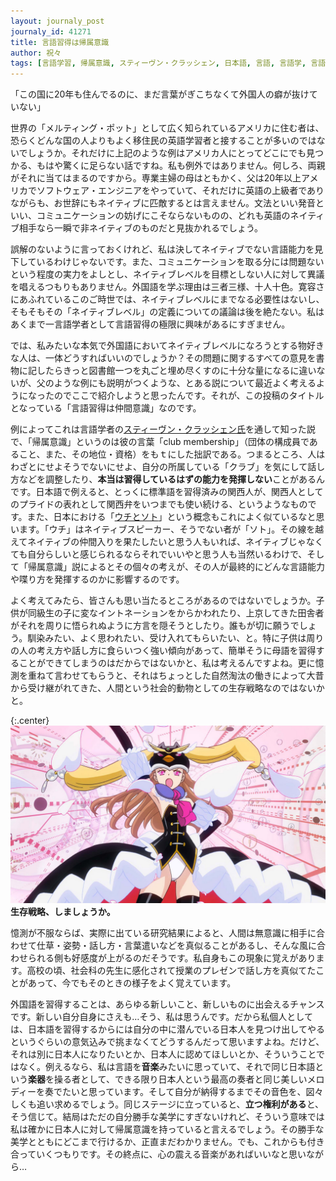 ```yaml
---
layout: journaly_post
journaly_id: 41271
title: 言語習得は帰属意識
author: 祝々
tags: [言語学習, 帰属意識, スティーヴン・クラッシェン, 日本語, 言語, 言語学, 言語習得, 言語獲得, 生存戦略, club membership, 音楽, 日本人, アメリカ, ネイティブ, ネイティブスピーカー, 外国人, 外国語, ウチとソト, 美学, 英語]
---
```


「この国に20年も住んでるのに、まだ言葉がぎこちなくて外国人の癖が抜けていない」

世界の「メルティング・ポット」として広く知られているアメリカに住む者は、恐らくどんな国の人よりもよく移住民の英語学習者と接することが多いのではないでしょうか。それだけに上記のような例はアメリカ人にとってどこにでも見つかる、もはや驚くに足らない話ですね。<!--more-->私も例外ではありません。何しろ、両親がそれに当てはまるのですから。専業主婦の母はともかく、父は20年以上アメリカでソフトウェア・エンジニアをやっていて、それだけに英語の上級者でありながらも、お世辞にもネイティブに匹敵するとは言えません。文法といい発音といい、コミュニケーションの妨げにこそならないものの、どれも英語のネイティブ相手なら一瞬で非ネイティブのものだと見抜かれるでしょう。

誤解のないように言っておくけれど、私は決してネイティブでない言語能力を見下しているわけじゃないです。また、コミュニケーションを取る分には問題ないという程度の実力をよしとし、ネイティブレベルを目標としない人に対して異議を唱えるつもりもありません。外国語を学ぶ理由は三者三様、十人十色。寛容さにあふれているこのご時世では、ネイティブレベルにまでなる必要性はないし、そもそもその「ネイティブレベル」の定義についての議論は後を絶たない。私はあくまで一言語学者として言語習得の極限に興味があるにすぎません。

では、私みたいな本気で外国語においてネイティブレベルになろうとする物好きな人は、一体どうすればいいのでしょうか？その問題に関するすべての意見を書物に記したらきっと図書館一つを丸ごと埋め尽くすのに十分な量になるに違いないが、父のような例にも説明がつくような、とある説について最近よく考えるようになったのでここで紹介しようと思ったんです。それが、この投稿のタイトルとなっている「言語習得は仲間意識」なのです。

例によってこれは言語学者の[スティーヴン・クラッシェン氏][クラッシェン]を通して知った説で、「帰属意識」というのは彼の言葉「club membership」（団体の構成員であること、また、その地位・資格）をもｔにした拙訳である。つまるところ、人はわざとにせよそうでないにせよ、自分の所属している「クラブ」を気にして話し方などを調整したり、**本当は習得しているはずの能力を発揮しない**ことがあるんです。日本語で例えると、とっくに標準語を習得済みの関西人が、関西人としてのプライドの表れとして関西弁をいつまでも使い続ける、というようなものです。また、日本における「[ウチとソト][ウチとソト]」という概念もこれによく似ているなと思います。「ウチ」はネイティブスピーカー、そうでない者が「ソト」。その線を越えてネイティブの仲間入りを果たしたいと思う人もいれば、ネイティブじゃなくても自分らしいと感じられるならそれでいいやと思う人も当然いるわけで、そして「帰属意識」説によるとその個々の考えが、その人が最終的にどんな言語能力や喋り方を発揮するのかに影響するのです。

よく考えてみたら、皆さんも思い当たるところがあるのではないでしょうか。子供が同級生の子に変なイントネーションをからかわれたり、上京してきた田舎者がそれを周りに悟られぬように方言を隠そうとしたり。誰もが切に願うでしょう。馴染みたい、よく思われたい、受け入れてもらいたい、と。特に子供は周りの人の考え方や話し方に食らいつく強い傾向があって、簡単そうに母語を習得することができてしまうのはだからではないかと、私は考えるんですよね。更に憶測を重ねて言わせてもらうと、それはちょっとした自然淘汰の働きによって大昔から受け継がれてきた、人間という社会的動物としての生存戦略なのではないかと。

{:.center}
![](/assets/img/seizon-senryaku.jpg)
**生存戦略、しましょうか。**

憶測が不服ならば、実際に出ている研究結果によると、人間は無意識に相手に合わせて仕草・姿勢・話し方・言葉遣いなどを真似ることがあるし、そんな風に合わせられる側も好感度が上がるのだそうです。私自身もこの現象に覚えがあります。高校の頃、社会科の先生に感化されて授業のプレゼンで話し方を真似てたことがあって、今でもそのときの様子をよく覚えています。

外国語を習得することは、あらゆる新しいこと、新しいものに出会えるチャンスです。新しい自分自身にさえも…そう、私は思うんです。だから私個人としては、日本語を習得するからには自分の中に潜んでいる日本人を見つけ出してやるというぐらいの意気込みで挑まなくてどうするんだって思いますよね。だけど、それは別に日本人になりたいとか、日本人に認めてほしいとか、そういうことではなく。例えるなら、私は言語を**音楽**みたいに思っていて、それで同じ日本語という**楽器**を操る者として、できる限り日本人という最高の奏者と同じ美しいメロディーを奏でたいと思っています。そして自分が納得するまでその音色を、図々しくも追い求めるでしょう。同じステージに立っていると、**立つ権利がある**と、そう信じて。結局はただの自分勝手な美学にすぎないけれど、そういう意味では私は確かに日本人に対して帰属意識を持っていると言えるでしょう。その勝手な美学とともにどこまで行けるか、正直まだわかりません。でも、これからも付き合っていくつもりです。その終点に、心の震える音楽があればいいなと思いながら…

[クラッシェン]: https://rossier.usc.edu/news-insights/news/there-really-critical-period-accent-acquisition
[ウチとソト]: https://ja.wikipedia.org/wiki/%E3%82%A6%E3%83%81%E3%81%A8%E3%82%BD%E3%83%88